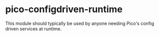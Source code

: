 # pico-configdriven-runtime

This module should typically be used by anyone needing Pico's config driven services at runtime.
